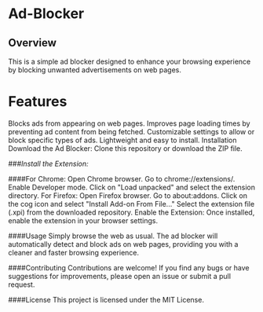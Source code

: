 # Ad-Blocker
## Overview
This is a simple ad blocker designed to enhance your browsing experience by blocking unwanted advertisements on web pages.

# Features
Blocks ads from appearing on web pages.
Improves page loading times by preventing ad content from being fetched.
Customizable settings to allow or block specific types of ads.
Lightweight and easy to install.
Installation
Download the Ad Blocker: Clone this repository or download the ZIP file.

###_Install the Extension:_

####For Chrome:
Open Chrome browser.
Go to chrome://extensions/.
Enable Developer mode.
Click on "Load unpacked" and select the extension directory.
For Firefox:
Open Firefox browser.
Go to about:addons.
Click on the cog icon and select "Install Add-on From File..."
Select the extension file (.xpi) from the downloaded repository.
Enable the Extension: Once installed, enable the extension in your browser settings.

####Usage
Simply browse the web as usual. The ad blocker will automatically detect and block ads on web pages, providing you with a cleaner and faster browsing experience.

####Contributing
Contributions are welcome! If you find any bugs or have suggestions for improvements, please open an issue or submit a pull request.

####License
This project is licensed under the MIT License.
